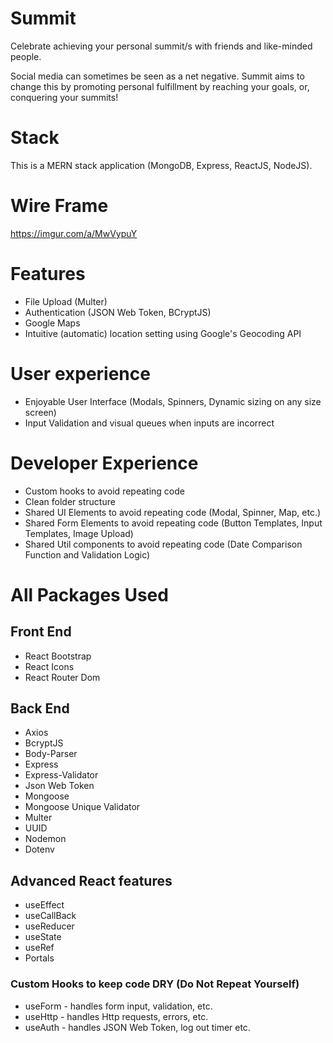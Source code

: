 # Summit
Celebrate achieving your personal summit/s with friends and like-minded people.

Social media can sometimes be seen as a net negative. Summit aims to change this by promoting personal fulfillment by reaching your goals, or, conquering your summits!

# Stack
This is a MERN stack application (MongoDB, Express, ReactJS, NodeJS).

# Wire Frame
https://imgur.com/a/MwVypuY

# Features
  * File Upload (Multer)
  * Authentication (JSON Web Token, BCryptJS)
  * Google Maps
  * Intuitive (automatic) location setting using Google's Geocoding API
  
# User experience
  * Enjoyable User Interface (Modals, Spinners, Dynamic sizing on any size screen)
  * Input Validation and visual queues when inputs are incorrect
  
# Developer Experience
  * Custom hooks to avoid repeating code
  * Clean folder structure
  * Shared UI Elements to avoid repeating code (Modal, Spinner, Map, etc.)
  * Shared Form Elements to avoid repeating code (Button Templates, Input Templates, Image Upload)
  * Shared Util components to avoid repeating code (Date Comparison Function and Validation Logic)

# All Packages Used
## Front End
  * React Bootstrap
  * React Icons
  * React Router Dom

## Back End
  * Axios
  * BcryptJS
  * Body-Parser
  * Express
  * Express-Validator
  * Json Web Token
  * Mongoose
  * Mongoose Unique Validator
  * Multer
  * UUID
  * Nodemon
  * Dotenv
  
## Advanced React features
  * useEffect
  * useCallBack
  * useReducer
  * useState   
  * useRef
  * Portals
  
### Custom Hooks to keep code DRY (Do Not Repeat Yourself)
  * useForm - handles form input, validation, etc.
  * useHttp - handles Http requests, errors, etc.
  * useAuth - handles JSON Web Token, log out timer etc.
    

